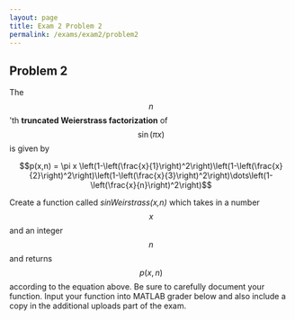 ```yaml
---
layout: page
title: Exam 2 Problem 2
permalink: /exams/exam2/problem2
---
```


## Problem 2

The $$n$$'th **truncated Weierstrass factorization** of $$\sin(\pi x)$$ is given by

$$p(x,n) = \pi x \left(1-\left(\frac{x}{1}\right)^2\right)\left(1-\left(\frac{x}{2}\right)^2\right)\left(1-\left(\frac{x}{3}\right)^2\right)\dots\left(1-\left(\frac{x}{n}\right)^2\right)$$

Create a function called *sinWeirstrass(x,n)* which takes in a number $$x$$ and an integer $$n$$ and returns $$p(x,n)$$ according to the equation above.  Be sure to carefully document your function.  Input your function into MATLAB grader below and also include a copy in the additional uploads part of the exam.


